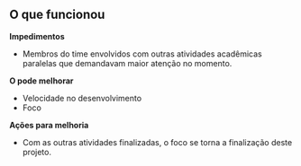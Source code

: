 **O que funcionou**  
-  

**Impedimentos**  
- Membros do time envolvidos com outras atividades acadêmicas paralelas que demandavam maior atenção no momento.  

**O pode melhorar**  
- Velocidade no desenvolvimento  
- Foco  
  
**Ações para melhoria**    
- Com as outras atividades finalizadas, o foco se torna a finalização deste projeto.